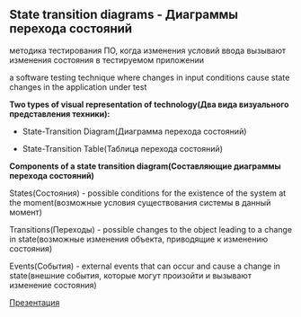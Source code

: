 ## State transition diagrams - Диаграммы перехода состояний
методика тестирования ПО, когда изменения условий ввода вызывают изменения состояния в тестируемом приложении


a software testing technique where changes in input conditions cause state changes in the application under test


**Two types of visual representation of technology(Два вида визуального представления техники):**


- State-Transition Diagram(Диаграмма перехода состояний)


- State-Transition Table(Таблица перехода состояний)


**Components of a state transition diagram(Составляющие диаграммы перехода состояний)**


States(Состояния) - possible conditions for the existence of the system at the moment(возможные условия существования системы в данный момент)


Transitions(Переходы) - possible changes to the object leading to a change in state(возможные изменения объекта, приводящие к изменению состояния)


Events(События) - external events that can occur and cause a change in state(внешние события, которые могут произойти и вызывают изменение состояния)


[Презентация](https://docs.google.com/presentation/d/1ruKU-zimvqJ0eUabbj4C9a-7kzfOqyK-/edit?usp=sharing&ouid=116447005932578256378&rtpof=true&sd=true)






